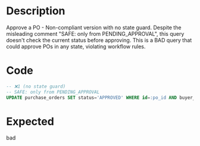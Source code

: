 # Description

Approve a PO - Non-compliant version with no state guard.
Despite the misleading comment "SAFE: only from PENDING_APPROVAL", this query doesn't check the current status before approving.
This is a BAD query that could approve POs in any state, violating workflow rules.

# Code

```sql
-- ❌1 (no state guard)
-- SAFE: only from PENDING_APPROVAL
UPDATE purchase_orders SET status='APPROVED' WHERE id=:po_id AND buyer_org_id=:org_id;
```

# Expected

bad